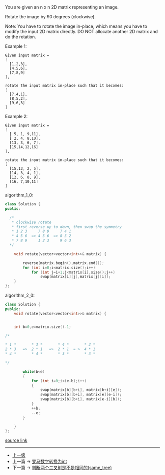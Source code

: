 <!-- 旋转图像 -->

You are given an n x n 2D matrix representing an image.

Rotate the image by 90 degrees (clockwise).

Note:
You have to rotate the image in-place, which means you have to modify the input 2D matrix directly. DO NOT allocate another 2D matrix and do the rotation.

Example 1:

```
Given input matrix =
[
  [1,2,3],
  [4,5,6],
  [7,8,9]
],

rotate the input matrix in-place such that it becomes:
[
  [7,4,1],
  [8,5,2],
  [9,6,3]
]
```

Example 2:
```
Given input matrix =
[
  [ 5, 1, 9,11],
  [ 2, 4, 8,10],
  [13, 3, 6, 7],
  [15,14,12,16]
],

rotate the input matrix in-place such that it becomes:
[
  [15,13, 2, 5],
  [14, 3, 4, 1],
  [12, 6, 8, 9],
  [16, 7,10,11]
]
```


algorithm_1_0:
```c++
class Solution {
public:

  /*
   * clockwise rotate
   * first reverse up to down, then swap the symmetry
   * 1 2 3     7 8 9     7 4 1
   * 4 5 6  => 4 5 6  => 8 5 2
   * 7 8 9     1 2 3     9 6 3
  */

    void rotate(vector<vector<int>>& matrix) {

        reverse(matrix.begin(),matrix.end());
        for (int i=0;i<matrix.size();i++)
            for (int j=i+1;j<matrix[i].size();j++)
                swap(matrix[i][j],matrix[j][i]);
    }
};
```

algorithm_2_0:
```c++
class Solution {
public:
    void rotate(vector<vector<int>>& matrix) {


    int b=0,e=matrix.size()-1;

/*

* 1 *       * 3 *       * 4 *       * 2 *
2 * 3   =>  2 * 1   =>  2 * 1  = >  4 * 1
* 4 *       * 4 *       * 3 *       * 3 *

*/

        while(b<e)
        {
            for (int i=0;i<(e-b);i++)
            {
                swap(matrix[b][b+i], matrix[b+i][e]);
                swap(matrix[b][b+i], matrix[e][e-i]);
                swap(matrix[b][b+i], matrix[e-i][b]);
            }
            ++b;
            --e;
        }

    }
};
```

[source link](https://leetcode.com/problems/rotate-image/discuss/)


---
- [上一级](README.md)
- 上一篇 -> [罗马数字转换为int](romanToInt.md)
- 下一篇 -> [判断两个二叉树是不是相同的(same_tree)](same_tree.md)
